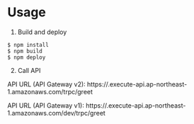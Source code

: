 # Usage

1. Build and deploy

```
$ npm install
$ npm build
$ npm deploy
```

2. Call API

API URL (API Gateway v2):
https://<randam>.execute-api.ap-northeast-1.amazonaws.com/trpc/greet

API URL (API Gateway v1):
https://<randam>.execute-api.ap-northeast-1.amazonaws.com/dev/trpc/greet
